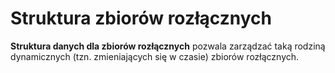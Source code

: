 Struktura zbiorów rozłącznych
====================

**Struktura danych dla zbiorów rozłącznych** pozwala zarządzać taką rodziną dynamicznych (tzn. zmieniających się w czasie) zbiorów rozłącznych.